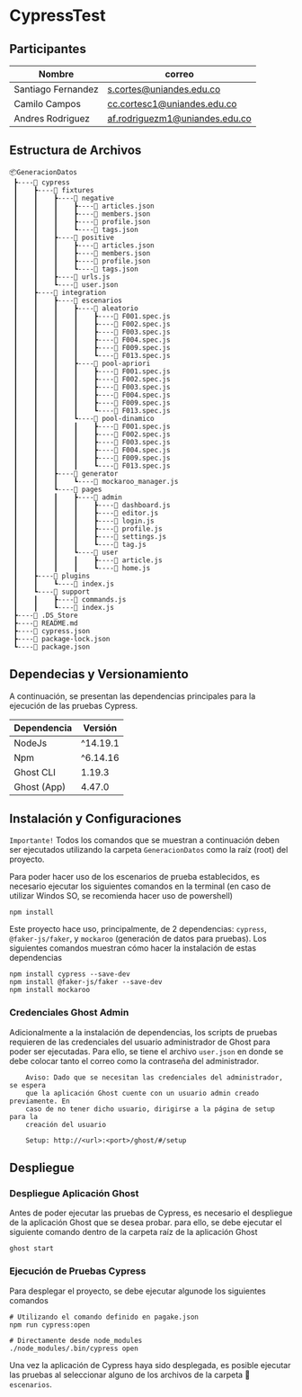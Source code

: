 # CypressTest


## Participantes 
| Nombre | correo |
|-|-|
| Santiago Fernandez | s.cortes@uniandes.edu.co |
| Camilo Campos | cc.cortesc1@uniandes.edu.co |
| Andres Rodriguez | af.rodriguezm1@uniandes.edu.co |

## Estructura de Archivos

```
📦GeneracionDatos
 ┣----📂 cypress
 ┃    ┣----📂 fixtures
 ┃    ┃    ┣----📂 negative
 ┃    ┃    ┃    ┣----📜 articles.json
 ┃    ┃    ┃    ┣----📜 members.json
 ┃    ┃    ┃    ┣----📜 profile.json
 ┃    ┃    ┃    ┗----📜 tags.json
 ┃    ┃    ┣----📂 positive
 ┃    ┃    ┃    ┣----📜 articles.json
 ┃    ┃    ┃    ┣----📜 members.json
 ┃    ┃    ┃    ┣----📜 profile.json
 ┃    ┃    ┃    ┗----📜 tags.json
 ┃    ┃    ┣----📜 urls.js
 ┃    ┃    ┗----📜 user.json
 ┃    ┣----📂 integration
 ┃    ┃    ┣----📂 escenarios
 ┃    ┃    ┃    ┣----📂 aleatorio
 ┃    ┃    ┃    ┃    ┣----📜 F001.spec.js
 ┃    ┃    ┃    ┃    ┣----📜 F002.spec.js
 ┃    ┃    ┃    ┃    ┣----📜 F003.spec.js
 ┃    ┃    ┃    ┃    ┣----📜 F004.spec.js
 ┃    ┃    ┃    ┃    ┣----📜 F009.spec.js
 ┃    ┃    ┃    ┃    ┗----📜 F013.spec.js
 ┃    ┃    ┃    ┣----📂 pool-apriori
 ┃    ┃    ┃    ┃    ┣----📜 F001.spec.js
 ┃    ┃    ┃    ┃    ┣----📜 F002.spec.js
 ┃    ┃    ┃    ┃    ┣----📜 F003.spec.js
 ┃    ┃    ┃    ┃    ┣----📜 F004.spec.js
 ┃    ┃    ┃    ┃    ┣----📜 F009.spec.js
 ┃    ┃    ┃    ┃    ┗----📜 F013.spec.js
 ┃    ┃    ┃    ┗----📂 pool-dinamico
 ┃    ┃    ┃    ┃    ┣----📜 F001.spec.js
 ┃    ┃    ┃    ┃    ┣----📜 F002.spec.js
 ┃    ┃    ┃    ┃    ┣----📜 F003.spec.js
 ┃    ┃    ┃    ┃    ┣----📜 F004.spec.js
 ┃    ┃    ┃    ┃    ┣----📜 F009.spec.js
 ┃    ┃    ┃    ┃    ┗----📜 F013.spec.js
 ┃    ┃    ┣----📂 generator
 ┃    ┃    ┃    ┗----📜 mockaroo_manager.js
 ┃    ┃    ┗----📂 pages
 ┃    ┃    ┃    ┣----📂 admin
 ┃    ┃    ┃    ┃    ┣----📜 dashboard.js
 ┃    ┃    ┃    ┃    ┣----📜 editor.js
 ┃    ┃    ┃    ┃    ┣----📜 login.js
 ┃    ┃    ┃    ┃    ┣----📜 profile.js
 ┃    ┃    ┃    ┃    ┣----📜 settings.js
 ┃    ┃    ┃    ┃    ┗----📜 tag.js
 ┃    ┃    ┃    ┗----📂 user
 ┃    ┃    ┃    ┃    ┣----📜 article.js
 ┃    ┃    ┃    ┃    ┗----📜 home.js
 ┃    ┣----📂 plugins
 ┃    ┃    ┗----📜 index.js
 ┃    ┗----📂 support
 ┃    ┃    ┣----📜 commands.js
 ┃    ┃    ┗----📜 index.js
 ┣----📜 .DS_Store
 ┣----📜 README.md
 ┣----📜 cypress.json
 ┣----📜 package-lock.json
 ┗----📜 package.json
```

## Dependecias y Versionamiento

A continuación, se presentan las dependencias principales para la ejecución de las pruebas Cypress.

| Dependencia | Versión  |
| ----------- | -------- |
| NodeJs      | ^14.19.1 |
| Npm         | ^6.14.16 |
| Ghost CLI   | 1.19.3   |
| Ghost (App) | 4.47.0   |

## Instalación y Configuraciones

`Importante!` Todos los comandos que se muestran a continuación deben ser ejecutados utilizando la carpeta `GeneracionDatos` como la raíz (root) del proyecto.

Para poder hacer uso de los escenarios de prueba establecidos, es necesario ejecutar los siguientes comandos en la terminal (en caso de utilizar Windos SO, se recomienda hacer uso de powershell)

```shell
npm install
```

Este proyecto hace uso, principalmente, de 2 dependencias: `cypress`, `@faker-js/faker`, y `mockaroo` (generación de datos para pruebas). Los siguientes comandos muestran cómo hacer la instalación de estas dependencias

```shell
npm install cypress --save-dev
npm install @faker-js/faker --save-dev
npm install mockaroo
```

### Credenciales Ghost Admin
Adicionalmente a la instalación de dependencias, los scripts de pruebas requieren de las credenciales del usuario administrador de Ghost para poder ser ejecutadas. Para ello, se tiene el archivo `user.json` en donde se debe colocar tanto el correo como la contraseña del administrador.

~~~
    Aviso: Dado que se necesitan las credenciales del administrador, se espera
    que la aplicación Ghost cuente con un usuario admin creado previamente. En
    caso de no tener dicho usuario, dirigirse a la página de setup para la
    creación del usuario
    
    Setup: http://<url>:<port>/ghost/#/setup
~~~


## Despliegue

### Despliegue Aplicación Ghost

Antes de poder ejecutar las pruebas de Cypress, es necesario el despliegue de la aplicación Ghost que se desea probar. para ello, se debe ejecutar el siguiente comando dentro de la carpeta raíz de la aplicación Ghost

```shell
ghost start
```

### Ejecución de Pruebas Cypress
Para desplegar el proyecto, se debe ejecutar algunode los siguientes comandos

```shell
# Utilizando el comando definido en pagake.json
npm run cypress:open

# Directamente desde node_modules
./node_modules/.bin/cypress open
```

Una vez la aplicación de Cypress haya sido desplegada, es posible ejecutar las pruebas al seleccionar alguno de los archivos de la carpeta 📂   `escenarios`.

